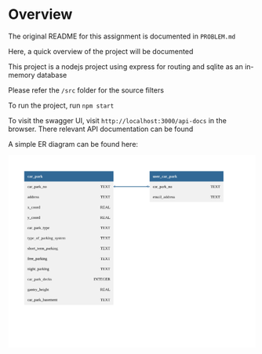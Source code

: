 # Overview

The original README for this assignment is documented in `PROBLEM.md`

Here, a quick overview of the project will be documented

This project is a nodejs project using express for routing and sqlite as an in-memory database

Please refer the `/src` folder for the source filters

To run the project, run `npm start`

To visit the swagger UI, visit `http://localhost:3000/api-docs` in the browser.
There relevant API documentation can be found

A simple ER diagram can be found here:

<img src="er-diagram.png">
